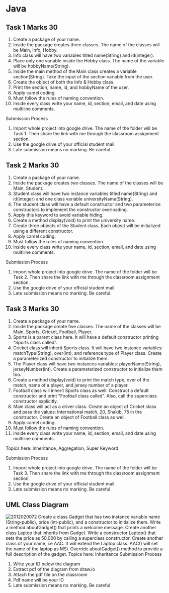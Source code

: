 # Java

## Task 1 Marks 30
1. Create a package of your name.
2. Inside the package creates three classes. The name of the classes will be Main, Info,
Hobby.
3. Info class will have two variables titled name(String) and id(integer).
4. Place only one variable inside the Hobby class. The name of the variable will be
hobbyName(String).
5. Inside the main method of the Main class creates a variable section(String). Take the
input of the section variable from the user.
6. Create the object of both the Info & Hobby class.
7. Print the section, name, id, and hobbyName of the user.
8. Apply camel coding.
9. Must follow the rules of naming convention.
10. Inside every class write your name, id, section, email, and date using multiline comments.

Submission Process

1. Import whole project into google drive. The name of the folder will be Task 1. Then share
the link with me through the classroom assignment section.
2. Use the google drive of your official student mail.
3. Late submission means no marking. Be careful.

## Task 2 Marks 30
1. Create a package of your name.
2. Inside the package creates two classes. The name of the classes will be Main, Student.
3. Student class will have two instance variables titled name(String) and id(integer) and
one class variable universityName(String).
4. The student class will have a default constructor and two parameterize constructors to
implement the constructor overloading.
5. Apply this keyword to avoid variable hiding.
6. Create a method display(void) to print the university name.
7. Create three objects of the Student class. Each object will be initialized using a different
constructor.
8. Apply camel coding.
9. Must follow the rules of naming convention.
10. Inside every class write your name, id, section, email, and date using multiline comments.

Submission Process

1. Import whole project into google drive. The name of the folder will be Task 2. Then share
the link with me through the classroom assignment section.
2. Use the google drive of your official student mail.
3. Late submission means no marking. Be careful.


## Task 3 Marks 30

1. Create a package of your name.
2. Inside the package create five classes. The name of the classes will be Main, Sports,
Cricket, Football, Player.
3. Sports is a parent class here. It will have a default constructor printing “Sports class
called”.
4. Cricket class will inherit Sports class. It will have two instance variables:
matchType(String), over(int), and reference type of Player class. Create a parameterized
constructor to initialize them.
5. The Player class will have two instances variables: playerName(String),
jerseyNumber(int). Create a parameterized constructor to initialize them too.
6. Create a method display(void) to print the match type, over of the match, name of a
player, and jersey number of a player.
7. Football class will inherit Sports class as well. Construct a default constructor and print
"Football class called". Also, call the superclass constructor explicitly.
8. Main class will act as a driver class. Create an object of Cricket class and pass the
values: International match, 20, Shakib, 75 in the constructor. Create an object of
Football class as well.
9. Apply camel coding.
10. Must follow the rules of naming convention.
11. Inside every class write your name, id, section, email, and date using multiline comments.

Topics here: Inheritance, Aggregation, Super Keyword

Submission Process

1. Import whole project into google drive. The name of the folder will be Task 3. Then share
the link with me through the classroom assignment section.
2. Use the google drive of your official student mail.
3. Late submission means no marking. Be careful.

## UML Class Diagram

![2012020072](https://user-images.githubusercontent.com/56092072/134782449-220ecb98-d6f1-40e0-87ea-ba594ae3621e.png)
Create a class Gadget that has two instance variable name (String-public), price (int-public), and
a constructor to initialize them. Write a method aboutGadget() that prints a welcome message.
Create another class Laptop that inherits from Gadget. Write a constructor Laptop() that sets the
price as 50,000 by calling a superclass constructor. Create another class of your name, i.e AAC.
It will extend the Laptop class. AAC() will set the name of the laptop as MSi. Override
aboutGadget() method to provide a full description of the gadget.
Topics here: Inheritance
Submission Process

1. Write your ID below the diagram
2. Extract pdf of the diagram from draw.io
3. Attach the pdf file on the classroom
4. Pdf name will be your ID
5. Late submission means no marking. Be careful.
